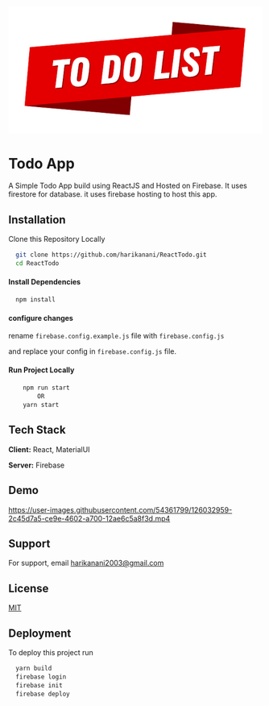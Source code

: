 ![Logo](images/logo.png)

# Todo App

A Simple Todo App build using ReactJS and Hosted on Firebase.
It uses firestore for database.
it uses firebase hosting to host this app.

## Installation

Clone this Repository Locally

```bash
  git clone https://github.com/harikanani/ReactTodo.git
  cd ReactTodo
```

#### Install Dependencies

```bash
  npm install
```

#### configure changes

rename `firebase.config.example.js` file with `firebase.config.js`

and replace your config in `firebase.config.js` file.

#### Run Project Locally

```bash
    npm run start
        OR
    yarn start
```

## Tech Stack

**Client:** React, MaterialUI

**Server:** Firebase

## Demo

https://user-images.githubusercontent.com/54361799/126032959-2c45d7a5-ce9e-4602-a700-12ae6c5a8f3d.mp4

## Support

For support, email harikanani2003@gmail.com

## License

[MIT](https://choosealicense.com/licenses/mit/)

## Deployment

To deploy this project run

```bash
  yarn build
  firebase login
  firebase init
  firebase deploy
```
